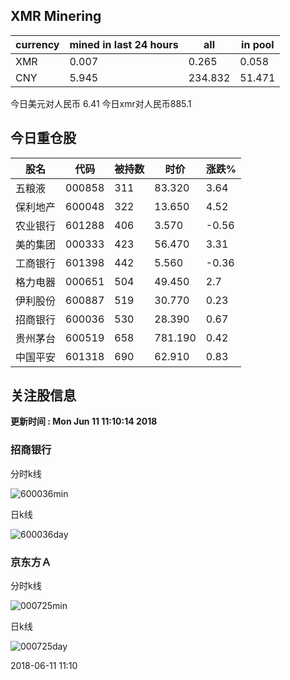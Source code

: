 ## XMR Minering

|currency|mined in last 24 hours|all|in pool|
|---|---|---|---|
|XMR|0.007|0.265|0.058|
|CNY|5.945|234.832|51.471|

今日美元对人民币 6.41	今日xmr对人民币885.1


## 今日重仓股 

|股名|代码|被持数|时价|涨跌%|
|---|---|---|---|---|
|五粮液|000858|311|83.320|3.64|
|保利地产|600048|322|13.650|4.52|
|农业银行|601288|406|3.570|-0.56|
|美的集团|000333|423|56.470|3.31|
|工商银行|601398|442|5.560|-0.36|
|格力电器|000651|504|49.450|2.7|
|伊利股份|600887|519|30.770|0.23|
|招商银行|600036|530|28.390|0.67|
|贵州茅台|600519|658|781.190|0.42|
|中国平安|601318|690|62.910|0.83|

## 关注股信息
**更新时间 : Mon Jun 11 11:10:14 2018**
### 招商银行 
分时k线

![600036min](http://image.sinajs.cn/newchart/min/n/sh600036.gif)

日k线

![600036day](http://image.sinajs.cn/newchart/daily/n/sh600036.gif)

### 京东方Ａ 
分时k线

![000725min](http://image.sinajs.cn/newchart/min/n/sz000725.gif)

日k线

![000725day](http://image.sinajs.cn/newchart/daily/n/sz000725.gif)

2018-06-11 11:10